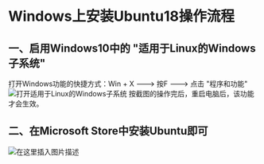 #  Windows上安装Ubuntu18操作流程
## 一、启用Windows10中的 "适用于Linux的Windows子系统"
打开Windows功能的快捷方式：Win + X  --->  按F  --->  点击 "程序和功能"
![打开适用于Linux的Windows子系统](https://img-blog.csdnimg.cn/2019011215205980.png?x-oss-process=image/watermark,type_ZmFuZ3poZW5naGVpdGk,shadow_10,text_aHR0cHM6Ly9ibG9nLmNzZG4ubmV0L2tlbGlzaWdr,size_16,color_FFFFFF,t_70)
按截图的操作完后，重启电脑后，该功能才会生效。

## 二、在Microsoft Store中安装Ubuntu即可
![在这里插入图片描述](https://img-blog.csdnimg.cn/20190112153309976.png?x-oss-process=image/watermark,type_ZmFuZ3poZW5naGVpdGk,shadow_10,text_aHR0cHM6Ly9ibG9nLmNzZG4ubmV0L2tlbGlzaWdr,size_16,color_FFFFFF,t_70)

